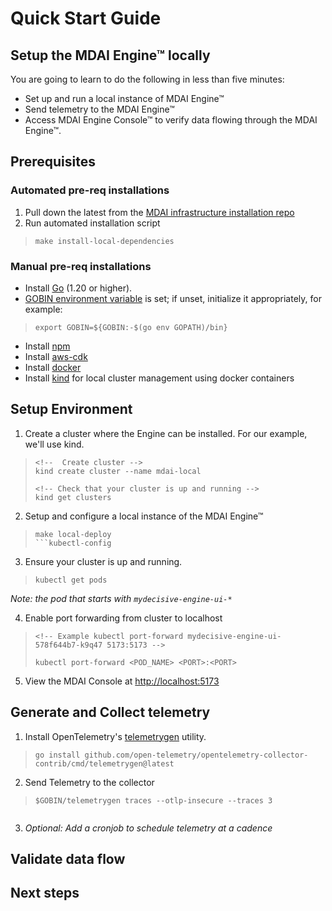 # Quick Start Guide

## Setup the MDAI Engine™ locally

You are going to learn to do the following in less than five minutes:
* Set up and run a local instance of MDAI Engine™
* Send telemetry to the MDAI Engine™
* Access MDAI Engine Console™ to verify data flowing through the MDAI Engine™.

## Prerequisites

### Automated pre-req installations

1. Pull down the latest from the [MDAI infrastructure installation repo](https://github.com/DecisiveAI/decisive-engine-aws-cdk)
2. Run automated installation script
>```@bash
>make install-local-dependencies
>```


### Manual pre-req installations

* Install [Go](https://go.dev/dl/) (1.20 or higher).
* [GOBIN environment variable](https://pkg.go.dev/cmd/go#hdr-Environment_variables) is set; if unset, initialize it appropriately, for example:
>```@bash
>export GOBIN=${GOBIN:-$(go env GOPATH)/bin}
>```
* Install [npm](https://nodejs.org/en/download)
* Install [aws-cdk](https://docs.aws.amazon.com/cdk/v2/guide/cli.html)
* Install [docker](https://www.docker.com/get-started/)
* Install [kind](https://kind.sigs.k8s.io/docs/user/quick-start/) for local cluster management using docker containers


## Setup Environment

1. Create a cluster where the Engine can be installed. For our example, we'll use kind.
>```@bash
><!--  Create cluster -->
>kind create cluster --name mdai-local
>
><!-- Check that your cluster is up and running -->
>kind get clusters
>```
2. Setup and configure a local instance of the MDAI Engine™

>```@bash
>make local-deploy
>```kubectl-config

3. Ensure your cluster is up and running.
>```@bash
>kubectl get pods
>```
*Note: the pod that starts with `mydecisive-engine-ui-*`*

4. Enable port forwarding from cluster to localhost
>```
><!-- Example kubectl port-forward mydecisive-engine-ui-578f644b7-k9q47 5173:5173 -->
>
>kubectl port-forward <POD_NAME> <PORT>:<PORT>
>```

5. View the MDAI Console at [http://localhost:5173](localhost:5173)

## Generate and Collect telemetry

1. Install OpenTelemetry's [telemetrygen](https://github.com/open-telemetry/opentelemetry-collector-contrib/tree/main/cmd/telemetrygen) utility.
>```@bash
>go install github.com/open-telemetry/opentelemetry-collector-contrib/cmd/telemetrygen@latest
>```
2. Send Telemetry to the collector
>```@bash
>$GOBIN/telemetrygen traces --otlp-insecure --traces 3

>```
3. *Optional: Add a cronjob to schedule telemetry at a cadence*

## Validate data flow
## Next steps
